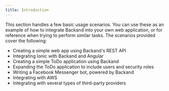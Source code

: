 ```yaml
---
title: Introduction
---
```

This section handles a few basic usage scenarios. You can use these as an example of how to integrate Backand into your own web application, or for reference when trying to perform similar tasks. The scenarios provided cover the following:

* Creating a simple web app using Backand's REST API
* Integrating Ionic with Backand and Angular
* Creating a simple ToDo application using Backand
* Expanding the ToDo application to include users and security roles
* Writing a Facebook Messenger bot, powered by Backand
* Integrating with AWS
* Integrating with several types of third-party providers